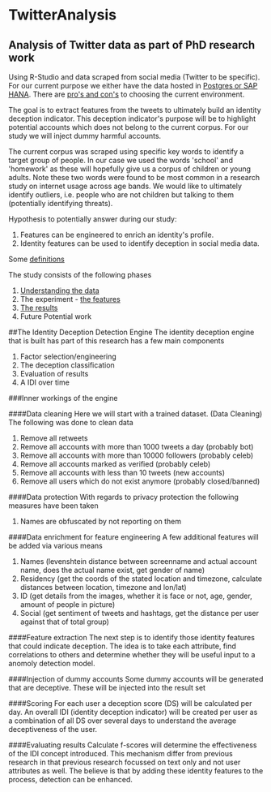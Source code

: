 # TwitterAnalysis
## Analysis of Twitter data as part of PhD research work
Using R-Studio and data scraped from social media (Twitter to be specific). 
For our current purpose we either have the data hosted in [Postgres or SAP HANA](/DBConnection).
There are [pro's and con's](/DBConnection/pro_con.md) to choosing the current environment.

The goal is to extract features from the tweets to ultimately build an identity deception indicator. This deception indicator's purpose will be to highlight potential accounts which does not belong to the current corpus. For our study we will inject dummy harmful accounts.

The current corpus was scraped using specific key words to identify a target group of people. In our case we used the words 'school' and 'homework' as these will hopefully give us a corpus of children or young adults. Note these two words were found to be most common in a research study on internet usage across age bands. We would like to ultimately identify outliers, i.e. people who are not children but talking to them (potentially identifying threats).

Hypothesis to potentially answer during our study:

1. Features can be engineered to enrich an identity's profile.
2. Identity features can be used to identify deception in social media data.

Some [definitions](/Definitions/Definitions.md)

The study consists of the following phases

1. [Understanding the data](/Engine/Phase_Data_Mining.md)
2. The experiment - [the features](/Engine/Phase_Experiment_Variables.md)
3. [The results](/Engine/Phase_Experiment_Results.md)
4. Future Potential work

##The Identity Deception Detection Engine
The identity deception engine that is built has part of this research has a few main components

1. Factor selection/engineering
2. The deception classification
3. Evaluation of results
4. A IDI over time

###Inner workings of the engine


####Data cleaning
Here we will start with a trained dataset. 
(Data Cleaning) The following was done to clean data

1. Remove all retweets
2. Remove all accounts with more than 1000 tweets a day (probably bot)
3. Remove all accounts with more than 10000 followers (probably celeb)
4. Remove all accounts marked as verified (probably celeb)
5. Remove all accounts with less than 10 tweets (new accounts)
6. Remove all users which do not exist anymore (probably closed/banned)


####Data protection
With regards to privacy protection the following measures have been taken

1. Names are obfuscated by not reporting on them


####Data enrichment for feature engineering
A few additional features will be added via various means

1. Names (levenshtein distance between screenname and actual account name, does the actual name exist, get gender of name)
2. Residency (get the coords of the stated location and timezone, calculate distances between location, timezone and lon/lat)
3. ID (get details from the images, whether it is face or not, age, gender, amount of people in picture)
4. Social (get sentiment of tweets and hashtags, get the distance per user against that of total group)


####Feature extraction
The next step is to identify those identity features that could indicate deception.
The idea is to take each attribute, find correlations to others and determine whether they will be useful input to a anomoly detection model.


####Injection of dummy accounts
Some dummy accounts will be generated that are deceptive. These will be injected into the result set


####Scoring
For each user a deception score (DS) will be calculated per day.
An overall IDI (identity deception indicator) will be created per user as a combination of all DS over several days to understand the average deceptiveness of the user.


####Evaluating results
Calculate f-scores will determine the effectiveness of the IDI concept introduced.
This mechanism differ from previous research in that previous research focussed on text only and not user attributes as well. The believe is that by adding these identity features to the process, detection can be enhanced.